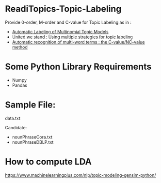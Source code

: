 # ReadiTopics-Topic-Labeling
Provide 0-order, M-order and C-value for Topic Labeling
as in :
* [Automatic Labeling of Multinomial Topic Models](http://citeseerx.ist.psu.edu/viewdoc/download?doi=10.1.1.923.5020&rep=rep1&type=pdf)
* [United we stand : Using multiple strategies for topic labeling](https://hal-lirmm.ccsd.cnrs.fr/lirmm-01910614/file/NLDB_Julien.pdf)
* [Automatic recognition of multi-word terms : the C-value/NC-value method](https://link.springer.com/content/pdf/10.1007/s007999900023.pdf)

Some Python Library Requirements
============
* Numpy
* Pandas

Sample File:
=====
data.txt

Candidate:
* nounPhraseCora.txt 
* nounPhraseDBLP.txt

How to compute LDA
========

https://www.machinelearningplus.com/nlp/topic-modeling-gensim-python/
